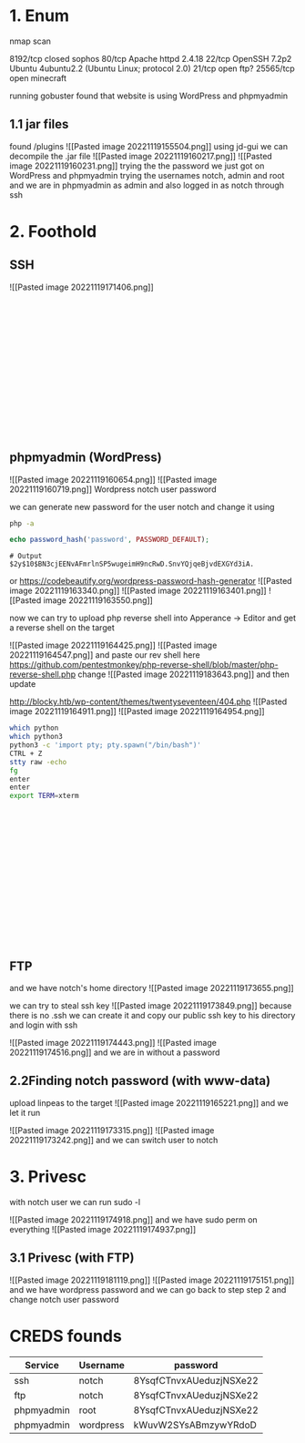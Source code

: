 
# 1. Enum

nmap scan

 8192/tcp closed sophos
 80/tcp  Apache httpd 2.4.18
 22/tcp    OpenSSH 7.2p2 Ubuntu 4ubuntu2.2 (Ubuntu Linux; protocol 2.0)
 21/tcp   open   ftp?
 25565/tcp open   minecraft

running gobuster
found that website is using WordPress and phpmyadmin
## 1.1 jar files
found /plugins
![[Pasted image 20221119155504.png]]
using jd-gui we can decompile the .jar file 
![[Pasted image 20221119160217.png]]
![[Pasted image 20221119160231.png]]
trying the the password we just got on WordPress and phpmyadmin trying the  usernames notch, admin and root and we are in phpmyadmin as admin and also logged in as notch through ssh
# 2. Foothold
## SSH

![[Pasted image 20221119171406.png]]

<br><br><br><br><br><br>

<br><br><br><br><br><br><br>
## phpmyadmin (WordPress)
![[Pasted image 20221119160654.png]]
![[Pasted image 20221119160719.png]]
Wordpress notch user password


we can generate new password for the user notch and change it using

```bash
php -a
```
```php
echo password_hash('password', PASSWORD_DEFAULT);

```
```
# Output
$2y$10$BN3cjEENvAFmrlnSP5wugeimH9ncRwD.SnvYQjqeBjvdEXGYd3iA.
```
or 
https://codebeautify.org/wordpress-password-hash-generator
![[Pasted image 20221119163340.png]]
![[Pasted image 20221119163401.png]]
![[Pasted image 20221119163550.png]]

now we can try to upload php reverse shell into Apperance -> Editor and get a reverse shell on the target 

![[Pasted image 20221119164425.png]]
![[Pasted image 20221119164547.png]]
and paste our rev shell here
https://github.com/pentestmonkey/php-reverse-shell/blob/master/php-reverse-shell.php
change
![[Pasted image 20221119183643.png]]
and then update

http://blocky.htb/wp-content/themes/twentyseventeen/404.php
![[Pasted image 20221119164911.png]]
![[Pasted image 20221119164954.png]]
```bash
which python
which python3
python3 -c 'import pty; pty.spawn("/bin/bash")'
CTRL + Z
stty raw -echo 
fg
enter
enter
export TERM=xterm
```

<br><br><br><br><br><br>

<br><br><br><br><br><br><br>
## FTP 
and we have notch's home directory 
![[Pasted image 20221119173655.png]]

we can try to steal ssh key
![[Pasted image 20221119173849.png]]
because there is no .ssh we can create it and copy our public ssh key to his directory and  login with ssh 


![[Pasted image 20221119174443.png]]
![[Pasted image 20221119174516.png]]
and we are in without a password




## 2.2Finding notch password (with www-data)
upload linpeas to the target
![[Pasted image 20221119165221.png]]
and we let it run 

![[Pasted image 20221119173315.png]]
![[Pasted image 20221119173242.png]]
and we can switch user to notch 





# 3. Privesc

with notch user we can run sudo -l 

![[Pasted image 20221119174918.png]]
and we have sudo perm on everything
![[Pasted image 20221119174937.png]]

## 3.1 Privesc (with FTP)
![[Pasted image 20221119181119.png]]
![[Pasted image 20221119175151.png]]
and we have wordpress password and we can go back to step step 2 and change notch user password

# CREDS founds
| Service | Username | password |
| ------- | -------- | -------- |
|    ssh     |   notch     |  8YsqfCTnvxAUeduzjNSXe22   |
|    ftp   |   notch   |  8YsqfCTnvxAUeduzjNSXe22  |
| phpmyadmin|  root    |   8YsqfCTnvxAUeduzjNSXe22   |
|phpmyadmin|  wordpress  |    kWuvW2SYsABmzywYRdoD  |
